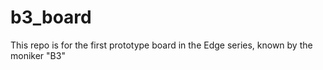 # b3_board
This repo is for the first prototype board in the Edge series, known by the moniker "B3"
